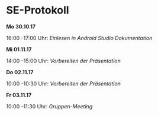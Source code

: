 # SE-Protokoll

**Mo 30.10.17** 

16:00 -17:00 Uhr: *Einlesen in Android Studio Dokumentation*

**Mi 01.11.17**

14:00 -15:00 Uhr: *Vorbereiten der Präsentation*

**Do 02.11.17**

10:00 -10:30 Uhr: *Vorbereiten der Präsentation*

**Fr 03.11.17**

10:00 -11:30 Uhr: *Gruppen-Meeting*